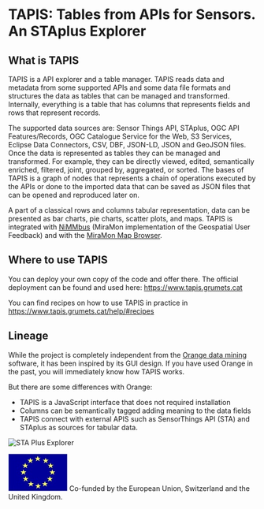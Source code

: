 # TAPIS: Tables from APIs for Sensors. An STAplus Explorer
## What is TAPIS
TAPIS is a API explorer and a table manager. TAPIS reads data and metadata from some supported APIs and some data file formats and structures the data as tables that can be managed and transformed. Internally, everything is a table that has columns that represents fields and rows that represent records.

The supported data sources are: Sensor Things API, STAplus, OGC API Features/Records, OGC Catalogue Service for the Web, S3 Services, Eclipse Data Connectors, CSV, DBF, JSON-LD, JSON and GeoJSON files. Once the data is represented as tables they can be managed and transformed. For example, they can be directly viewed, edited, semantically enriched, filtered, joint, grouped by, aggregated, or sorted. The bases of TAPIS is a graph of nodes that represents a chain of operations executed by the APIs or done to the imported data that can be saved as JSON files that can be opened and reproduced later on. 
 
A part of a classical rows and columns tabular representation, data can be presented as bar charts, pie charts, scatter plots, and maps. TAPIS is integrated with [NiMMbus](https://github.com/grumets/nimmbus) (MiraMon implementation of the Geospatial User Feedback) and with the [MiraMon Map Browser](https://github.com/grumets/MiraMonMapBrowser).

## Where to use TAPIS
You can deploy your own copy of the code and offer there. The official
deployment can be found and used here: https://www.tapis.grumets.cat

You can find recipes on how to use TAPIS in practice in https://www.tapis.grumets.cat/help/#recipes

## Lineage
While the project is completely independent from the [Orange data mining](https://orangedatamining.com/) software, it has been inspired by its GUI design. If you have used Orange in the past, you will immediately know how TAPIS works.

But there are some differences with Orange:
* TAPIS is a JavaScript interface that does not required installation
* Columns can be semantically tagged adding meaning to the data fields
* TAPIS connect with external APIS such as SensorThings API (STA) and STAplus as sources for tabular data. 

![STA Plus Explorer](STAplusExplorer.png)


![EuropeanFlag](eu_flag.jpg)  Co-funded by the European Union, Switzerland and the United Kingdom.

